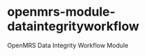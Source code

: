 openmrs-module-dataintegrityworkflow
====================================

OpenMRS Data Integrity Workflow Module
